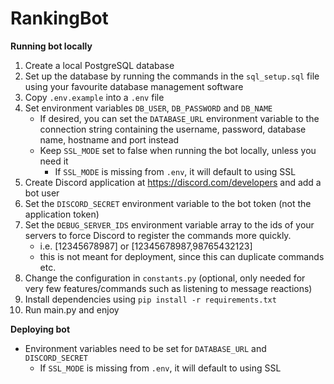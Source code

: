 # RankingBot

**Running bot locally**
1. Create a local PostgreSQL database
2. Set up the database by running the commands in the `sql_setup.sql` file using your favourite database management software
3. Copy `.env.example` into a `.env` file
4. Set environment variables `DB_USER`, `DB_PASSWORD` and `DB_NAME`
   - If desired, you can set the `DATABASE_URL` environment variable to the connection string containing the username, password, database name, hostname and port instead
   - Keep `SSL_MODE` set to false when running the bot locally, unless you need it
       - If `SSL_MODE` is missing from `.env`, it will default to using SSL
5. Create Discord application at https://discord.com/developers and add a bot user
6. Set the `DISCORD_SECRET` environment variable to the bot token (not the application token)
7. Set the `DEBUG_SERVER_IDS` environment variable array to the ids of your servers to force Discord to register the commands more quickly.
    - i.e. [12345678987] or [12345678987,98765432123]
    - this is not meant for deployment, since this can duplicate commands etc.
8. Change the configuration in `constants.py` (optional, only needed for very few features/commands such as listening to message reactions)
9. Install dependencies using `pip install -r requirements.txt`
10. Run main.py and enjoy

**Deploying bot**
   - Environment variables need to be set for `DATABASE_URL` and `DISCORD_SECRET` 
       - If `SSL_MODE` is missing from `.env`, it will default to using SSL

